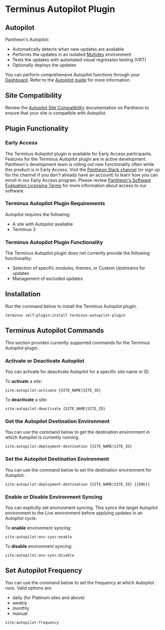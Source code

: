 # Terminus Autopilot Plugin

## Autopilot

Pantheon's Autopilot:

- Automatically detects when new updates are available
- Performs the updates in an isolated [Multidev](https://pantheon.io/docs/guides/multidev) environment
- Tests the updates with automated visual regression testing (VRT)
- Optionally deploys the updates

You can perform comprehensive Autopilot functions through your [Dashboard](https://dashbord.pantheon.io). Refer to the [Autopilot guide](https://pantheon.io/docs/guides/autopilot) for more information. 

## Site Compatibility

Review the [Autopilot Site Compatibility](https://pantheon.io/docs/guides/autopilot#autopilot-site-compatibility) documentation on Pantheon to ensure that your site is compatible with Autopilot.

## Plugin Functionality

### Early Access

The Terminus Autopilot plugin is available for Early Access participants. Features for the Terminus Autopilot plugin are in active development. Pantheon's development team is rolling out new functionality often while this product is in Early Access. Visit the [Pantheon Slack channel](https://slackin.pantheon.io/) (or sign up for the channel if you don't already have an account) to learn how you can enroll in our Early Access program. Please review [Pantheon's Software Evaluation Licensing Terms](https://legal.pantheon.io/#contract-hkqlbwpxo) for more information about access to our software.

### Terminus Autopilot Plugin Requirements

Autopilot requires the following:

- A site with Autopilot available
- Terminus 3

### Terminus Autopilot Plugin Functionality

The Terminus Autopilot plugin does not currently provide the following functionality:

- Selection of specific modules, themes, or Custom Upstreams for updates
- Management of excluded updates

## Installation

Run the command below to install the Terminus Autopilot plugin.

`terminus self:plugin:install terminus-autopilot-plugin`

## Terminus Autopilot Commands

This section provides currently supported commands for the Terminus Autopilot plugin.

###  Activate or Deactivate Autopilot

You can activate for deactivate Autopilot for a specific site name or ID.

To **activate** a site:

`site:autopilot:activate {SITE_NAME|SITE_ID}`

To **deactivate** a site:

`site:autopilot:deactivate {SITE_NAME|SITE_ID}`

### Get the Autopilot Destination Environment

You can use the command below to get the destination environment in which Autopilot is currently running. 

`site:autopilot:deployment-destination {SITE_NAME|SITE_ID}` 

### Set the Autopilot Destination Environment

You can use the command below to set the destination environment for Autopilot.  

`site:autopilot:deployment-destination {SITE_NAME|SITE_ID} {{ENV}}`

### Enable or Disable Environment Syncing

You can explicitly set environment syncing. This syncs the target Autopilot environment to the Live environment before applying updates in an Autopilot cycle.

To **enable** environment syncing:

`site:autopilot:env-sync:enable`

To **disable** environment syncing:

`site:autopilot:env-sync:disable`

## Set Autopilot Frequency

You can use the command below to set the frequency at which Autopilot runs. Valid options are: 

- daily (for Platinum sites and above)
- weekly
- monthly
- manual

`site:autopilot:frequency`

